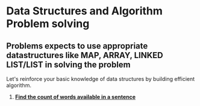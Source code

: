 # Data Structures and Algorithm Problem solving

## Problems expects to use appropriate datastructures like MAP, ARRAY, LINKED LIST/LIST in solving the problem

Let's reinforce your basic knowledge of data structures by building efficient algorithm.

1. **[Find the count of words available in a sentence](https://github.com/mak-aravind/DSalgorithmUsingGo/tree/main/map-problems/wordcount)**